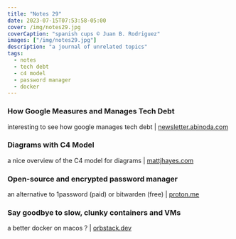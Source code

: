 ```yaml
---
title: "Notes 29"
date: 2023-07-15T07:53:58-05:00
cover: /img/notes29.jpg
coverCaption: "spanish cups © Juan B. Rodriguez"
images: ["/img/notes29.jpg"]
description: "a journal of unrelated topics"
tags:
  - notes
  - tech debt
  - c4 model
  - password manager
  - docker
---
```


### How Google Measures and Manages Tech Debt

interesting to see how google manages tech debt | [newsletter.abinoda.com](https://newsletter.abinoda.com/p/measuring-and-managing-tech-debt)

### Diagrams with C4 Model

a nice overview of the C4 model for diagrams | [mattjhayes.com](https://mattjhayes.com/2020/05/10/diagrams-with-c4-model/)

### Open-source and encrypted password manager

an alternative to 1password (paid) or bitwarden (free) | [proton.me](https://proton.me/pass)

### Say goodbye to slow, clunky containers and VMs

a better docker on macos ? | [orbstack.dev](https://orbstack.dev)
